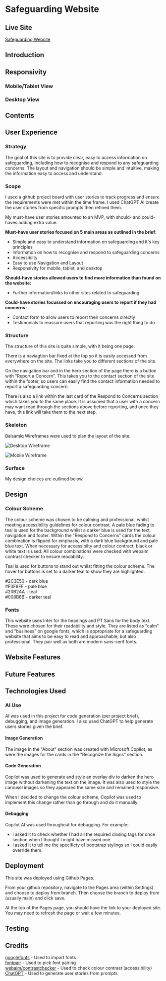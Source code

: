 # Safeguarding Website

## Live Site

[Safeguarding Website](https://rosietrainor.github.io/safeguarding-project/)

## Introduction

## Responsivity
### Mobile/Tablet View
### Desktop View

## Contents

## User Experience

### Strategy

The goal of this site is to provide clear, easy to access information on safeguarding, including how to recognise and respond to any safeguarding concerns. The layout and navigation should be simple and intuitive, making the information easy to access and understand.

### Scope

I used a github project board with user stories to track progress and ensure the requirements were met within the time frame. I used ChatGPT AI create the user stories from specific prompts then refined them.

 My must-have user stories amounted to an MVP, with should- and could-haves adding extra value.

**Must-have user stories focused on 5 main areas as outlined in the brief:**
- Simple and easy to understand information on safeguarding and it's key principles
- Information on how to recognise and respond to safeguarding concerns
- Accessibilty 
- Easy to use Navigation and Layout
- Responsivity for mobile, tablet, and desktop

**Should-have stories allowed users to find more information than found on the website:**
- Further information/links to other sites related to safeguarding

**Could-have stories focussed on encouraging users to report if they had concerns :**
- Contact form to allow users to report their concerns directly
- Testimonials to reassure users that reporting was the right thing to do

### Structure

The structure of this site is quite simple, with it being one page.

There is a naviagtion bar fixed at the top so it is easily accessed from everywhere on the site. The links take you to different sections of the site. 

On the navigation bar and in the hero section of the page there is a button with "Report a Concern". This takes you to the contact section of the site within the footer, so users can easily find the contact information needed to report a safeguarding concern. 

There is also a link within the last card of the Respond to Concerns section which takes you to the same place. It is assumed that a user with a concern may want read through the sections above before reporting, and once they have, this link will take them to the next step. 

### Skeleton

Balsamiq Wireframes were used to plan the layout of the site. 

![Desktop Wireframe](documentation/Wireframes-Desktop.jpg)

![Mobile Wireframe](documentation/Wireframes-Mobile.jpg)

### Surface 
 
My design choices are outlined below. 

## Design

### Colour Scheme

The colour scheme was chosen to be calming and professional, whilst meeting accessibility guidelines for colour contrast. A pale blue fading to teal is used for the background whilst a darker blue is used for the text, navigation and footer. Within the "Respond to Concerns" cards the colour combination is flipped for emphasis, with a dark blue background and pale blue text.  When necessary for accessibilty and colour contract, black or white text is used. All colour combinations were checked with webaim contrast checker to ensure readability.<br>

Teal is used for buttons to stand out whilst fitting the colour scheme. The hover for buttons is set to a darker teal to show they are highlighted.

#2C3E50 - dark blue <br>
#F0F8FF - pale blue <br>
#20B2AA - teal <br>
#008B8B - darker teal <br>

### Fonts

This website uses Inter for the headings and PT Sans for the body text. These were chosen for their readability and style. They are listed as "calm" and "business" on google fonts, which is appropriate for a safeguarding website that aims to be easy to read and approachable, but also professional. They pair well as both are modern sans-serif fonts.

## Website Features

## Future Features

## Technologies Used

### AI Use

AI was used in this project for code generation (per project brief), debugging, and image generation. I also used ChatGPT to help generate users stories given the brief.

#### Image Generation

The image in the "About" section was created with Microsoft Copilot, as were the images for the cards in the "Recognize the Signs" section.

#### Code Generation

Copilot was used to generate and style an overlay div to darken the hero image without darkening the text on the image. It was also used to style the carousel images so they appeared the same size and remained responsive.

When I decided to change the colour scheme, Copilot was used to implement this change rather than go through and do it manually.

#### Debugging

Copilot AI was used throughout for debugging. 
For example: 
- I asked it to check whether I had all the required closing tags for once section when I thought I might have missed one. 
- I asked it to tell me the specificty of bootstrap stylings so I could easily override them.

## Deployment

This site was deployed using Github Pages. 

From your github repository, navigate to the Pages area (within Settings) and choose to deploy from branch. Then choose the branch to deploy from (usually main) and click save.

At the top of the Pages page, you should have the link to your deployed site. You may need to refresh the page or wait a few minutes.

## Testing 

## Credits

[googlefonts](https://fonts.google.com/) - Used to import fonts <br>
[fontpair](https://fontpair.co/) - Used to pick font pairing <br>
[webaim/contrastchecker](https://webaim.org/resources/contrastchecker/) - Used to check colour contrast (accessibility) <br>
[ChatGPT](https://chatgpt.com/) - Used to generate user stories from prompts
<!-- AI generated images - copilot -->

